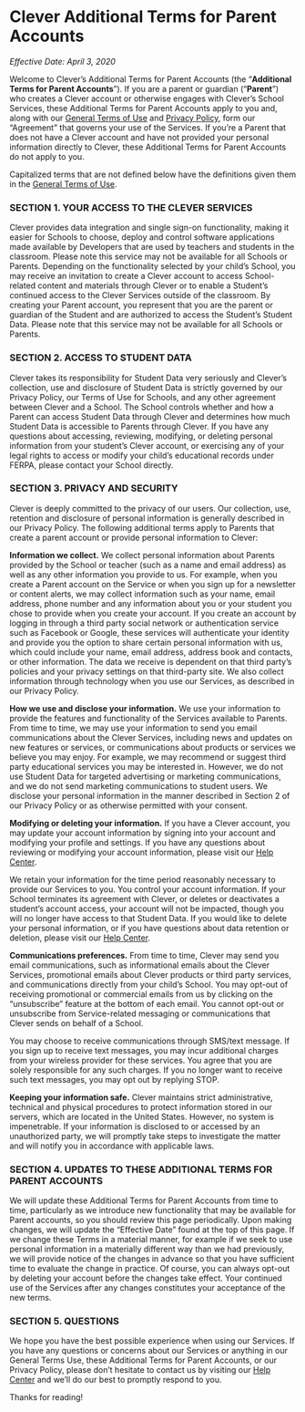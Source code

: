 # Clever Additional Terms for Parent Accounts

_Effective Date: April 3, 2020_

Welcome to Clever’s Additional Terms for Parent Accounts (the “**Additional Terms for Parent Accounts**”). If you are a parent or guardian (“**Parent**”) who creates a Clever account or otherwise engages with Clever’s School Services, these Additional Terms for Parent Accounts apply to you and, along with our [General Terms of Use](general-terms-of-use.md) and [Privacy Policy](privacy-policy.md), form our “Agreement” that governs your use of the Services. If you’re a Parent that does not have a Clever account and have not provided your personal information directly to Clever, these Additional Terms for Parent Accounts do not apply to you.

Capitalized terms that are not defined below have the definitions given them in the [General Terms of Use](general-terms-of-use.md).

### SECTION 1. YOUR ACCESS TO THE CLEVER SERVICES

Clever provides data integration and single sign-on functionality, making it easier for Schools to choose, deploy and control software applications made available by Developers that are used by teachers and students in the classroom. Please note this service may not be available for all Schools or Parents.
Depending on the functionality selected by your child’s School, you may receive an invitation to create a Clever account to access School-related content and materials through Clever or to enable a Student’s continued access to the Clever Services outside of the classroom. By creating your Parent account, you represent that you are the parent or guardian of the Student and are authorized to access the Student’s Student Data. Please note that this service may not be available for all Schools or Parents.

### SECTION 2. ACCESS TO STUDENT DATA

Clever takes its responsibility for Student Data very seriously and Clever’s collection, use and disclosure of Student Data is strictly governed by our Privacy Policy, our Terms of Use for Schools, and any other agreement between Clever and a School. The School controls whether and how a Parent can access Student Data through Clever and determines how much Student Data is accessible to Parents through Clever. If you have any questions about accessing, reviewing, modifying, or deleting personal information from your student’s Clever account, or exercising any of your legal rights to access or modify your child’s educational records under FERPA, please contact your School directly.

### SECTION 3. PRIVACY AND SECURITY

Clever is deeply committed to the privacy of our users.  Our collection, use, retention and disclosure of personal information is generally described in our Privacy Policy. The following additional terms apply to Parents that create a parent account or provide personal information to Clever:

**Information we collect.** We collect personal information about Parents provided by the School or teacher (such as a name and email address) as well as any other information you provide to us. For example, when you create a Parent account on the Service or when you sign up for a newsletter or content alerts, we may collect information such as your name, email address, phone number and any information about you or your student you chose to provide when you create your account. If you create an account by logging in through a third party social network or authentication service such as Facebook or Google, these services will authenticate your identity and provide you the option to share certain personal information with us, which could include your name, email address, address book and contacts, or other information. The data we receive is dependent on that third party’s policies and your privacy settings on that third-party site. We also collect information through technology when you use our Services, as described in our Privacy Policy.

**How we use and disclose your information.** We use your information to provide the features and functionality of the Services available to Parents. From time to time, we may use your information to send you email communications about the Clever Services, including news and updates on new features or services, or communications about products or services we believe you may enjoy. For example, we may recommend or suggest third party educational services you may be interested in. However, we do not use Student Data for targeted advertising or marketing communications, and we do not send marketing communications to student users.  We disclose your personal information in the manner described in Section 2 of our Privacy Policy or as otherwise permitted with your consent.

**Modifying or deleting your information.** If you have a Clever account, you may update your account information by signing into your account and modifying your profile and settings. If you have any questions about reviewing or modifying your account information, please visit our [Help Center](https://support.clever.com).

We retain your information for the time period reasonably necessary to provide our Services to you.  You control your account information.  If your School terminates its agreement with Clever, or deletes or deactivates a student’s account access, your account will not be impacted, though you will no longer have access to that Student Data. If you would like to delete your personal information, or if you have questions about data retention or deletion, please visit our [Help Center](https://support.clever.com).

**Communications preferences.** From time to time, Clever may send you email communications, such as informational emails about the Clever Services, promotional emails about Clever products or third party services, and communications directly from your child’s School. You may opt-out of receiving promotional or commercial emails from us by clicking on the “unsubscribe” feature at the bottom of each email. You cannot opt-out or unsubscribe from Service-related messaging or communications that Clever sends on behalf of a School.

You may choose to receive communications through SMS/text message. If you sign up to receive text messages, you may incur additional charges from your wireless provider for these services. You agree that you are solely responsible for any such charges. If you no longer want to receive such text messages, you may opt out by replying STOP.


**Keeping your information safe.** Clever maintains strict administrative, technical and physical procedures to protect information stored in our servers, which are located in the United States. However, no system is impenetrable. If your information is disclosed to or accessed by an unauthorized party, we will promptly take steps to investigate the matter and will notify you in accordance with applicable laws.

### SECTION 4. UPDATES TO THESE ADDITIONAL TERMS FOR PARENT ACCOUNTS

We will update these Additional Terms for Parent Accounts from time to time, particularly as we introduce new functionality that may be available for Parent accounts, so you should review this page periodically. Upon making changes, we will update the “Effective Date” found at the top of this page. If we change these Terms in a material manner, for example if we seek to use personal information in a materially different way than we had previously, we will provide notice of the changes in advance so that you have sufficient time to evaluate the change in practice. Of course, you can always opt-out by deleting your account before the changes take effect. Your continued use of the Services after any changes constitutes your acceptance of the new terms.

### SECTION 5. QUESTIONS

We hope you have the best possible experience when using our Services. If you have any questions or concerns about our Services or anything in our General Terms Use, these Additional Terms for Parent Accounts, or our Privacy Policy, please don’t hesitate to contact us by visiting our [Help Center](https://support.clever.com) and we’ll do our best to promptly respond to you.

Thanks for reading!
